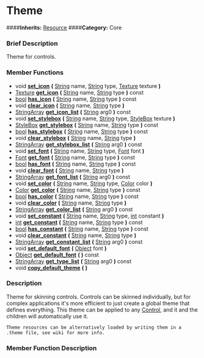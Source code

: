 #  Theme  
####**Inherits:** [Resource](class_resource)
####**Category:** Core

###  Brief Description  
Theme for controls.

###  Member Functions 
  * void  **[set&#95;icon](#set_icon)**  **(** [String](class_string) name, [String](class_string) type, [Texture](class_texture) texture  **)**
  * [Texture](class_texture)  **[get&#95;icon](#get_icon)**  **(** [String](class_string) name, [String](class_string) type  **)** const
  * [bool](class_bool)  **[has&#95;icon](#has_icon)**  **(** [String](class_string) name, [String](class_string) type  **)** const
  * void  **[clear&#95;icon](#clear_icon)**  **(** [String](class_string) name, [String](class_string) type  **)**
  * [StringArray](class_stringarray)  **[get&#95;icon&#95;list](#get_icon_list)**  **(** [String](class_string) arg0  **)** const
  * void  **[set&#95;stylebox](#set_stylebox)**  **(** [String](class_string) name, [String](class_string) type, [StyleBox](class_stylebox) texture  **)**
  * [StyleBox](class_stylebox)  **[get&#95;stylebox](#get_stylebox)**  **(** [String](class_string) name, [String](class_string) type  **)** const
  * [bool](class_bool)  **[has&#95;stylebox](#has_stylebox)**  **(** [String](class_string) name, [String](class_string) type  **)** const
  * void  **[clear&#95;stylebox](#clear_stylebox)**  **(** [String](class_string) name, [String](class_string) type  **)**
  * [StringArray](class_stringarray)  **[get&#95;stylebox&#95;list](#get_stylebox_list)**  **(** [String](class_string) arg0  **)** const
  * void  **[set&#95;font](#set_font)**  **(** [String](class_string) name, [String](class_string) type, [Font](class_font) font  **)**
  * [Font](class_font)  **[get&#95;font](#get_font)**  **(** [String](class_string) name, [String](class_string) type  **)** const
  * [bool](class_bool)  **[has&#95;font](#has_font)**  **(** [String](class_string) name, [String](class_string) type  **)** const
  * void  **[clear&#95;font](#clear_font)**  **(** [String](class_string) name, [String](class_string) type  **)**
  * [StringArray](class_stringarray)  **[get&#95;font&#95;list](#get_font_list)**  **(** [String](class_string) arg0  **)** const
  * void  **[set&#95;color](#set_color)**  **(** [String](class_string) name, [String](class_string) type, [Color](class_color) color  **)**
  * [Color](class_color)  **[get&#95;color](#get_color)**  **(** [String](class_string) name, [String](class_string) type  **)** const
  * [bool](class_bool)  **[has&#95;color](#has_color)**  **(** [String](class_string) name, [String](class_string) type  **)** const
  * void  **[clear&#95;color](#clear_color)**  **(** [String](class_string) name, [String](class_string) type  **)**
  * [StringArray](class_stringarray)  **[get&#95;color&#95;list](#get_color_list)**  **(** [String](class_string) arg0  **)** const
  * void  **[set&#95;constant](#set_constant)**  **(** [String](class_string) name, [String](class_string) type, [int](class_int) constant  **)**
  * [int](class_int)  **[get&#95;constant](#get_constant)**  **(** [String](class_string) name, [String](class_string) type  **)** const
  * [bool](class_bool)  **[has&#95;constant](#has_constant)**  **(** [String](class_string) name, [String](class_string) type  **)** const
  * void  **[clear&#95;constant](#clear_constant)**  **(** [String](class_string) name, [String](class_string) type  **)**
  * [StringArray](class_stringarray)  **[get&#95;constant&#95;list](#get_constant_list)**  **(** [String](class_string) arg0  **)** const
  * void  **[set&#95;default&#95;font](#set_default_font)**  **(** [Object](class_object) font  **)**
  * [Object](class_object)  **[get&#95;default&#95;font](#get_default_font)**  **(** **)** const
  * [StringArray](class_stringarray)  **[get&#95;type&#95;list](#get_type_list)**  **(** [String](class_string) arg0  **)** const
  * void  **[copy&#95;default&#95;theme](#copy_default_theme)**  **(** **)**

###  Description  
Theme for skinning controls. Controls can be skinned individually, but for complex applications it's more efficient to just create a global theme that defines everything. This theme can be applied to any [Control](class_control), and it and the children will automatically use it.

	Theme resources can be alternatively loaded by writing them in a .theme file, see wiki for more info.

###  Member Function Description  
